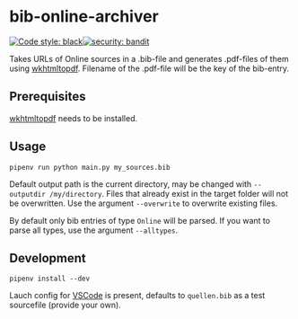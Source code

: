 # bib-online-archiver

[![Code style: black](https://img.shields.io/badge/code%20style-black-000000.svg)](https://github.com/psf/black)[![security: bandit](https://img.shields.io/badge/security-bandit-yellow.svg)](https://github.com/PyCQA/bandit)

Takes URLs of Online sources in a .bib-file and generates .pdf-files of them using [wkhtmltopdf](https://wkhtmltopdf.org). Filename of the .pdf-file will be the key of the bib-entry.

## Prerequisites

[wkhtmltopdf](https://wkhtmltopdf.org) needs to be installed.

## Usage

```shell
pipenv run python main.py my_sources.bib
```

Default output path is the current directory, may be changed with `--outputdir /my/directory`.
Files that already exist in the target folder will not be overwritten. Use the argument `--overwrite` to overwrite existing files.

By default only bib entries of type `Online` will be parsed. If you want to parse all types, use the argument `--alltypes`.

## Development

```shell
pipenv install --dev
```

Lauch config for [VSCode](https://code.visualstudio.com/) is present, defaults to `quellen.bib` as a test sourcefile (provide your own).
